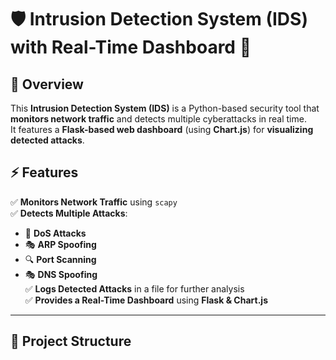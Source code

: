 # 🛡 Intrusion Detection System (IDS) with Real-Time Dashboard 🚀

## 📌 Overview  
This **Intrusion Detection System (IDS)** is a Python-based security tool that **monitors network traffic** and detects multiple cyberattacks in real time.  
It features a **Flask-based web dashboard** (using **Chart.js**) for **visualizing detected attacks**.  

## ⚡ Features  
✅ **Monitors Network Traffic** using `scapy`  
✅ **Detects Multiple Attacks**:  
   - 🚨 **DoS Attacks**  
   - 🎭 **ARP Spoofing**  
   - 🔍 **Port Scanning**  
   - 🎭 **DNS Spoofing**  
✅ **Logs Detected Attacks** in a file for further analysis  
✅ **Provides a Real-Time Dashboard** using **Flask & Chart.js**  

---

## 📂 Project Structure

